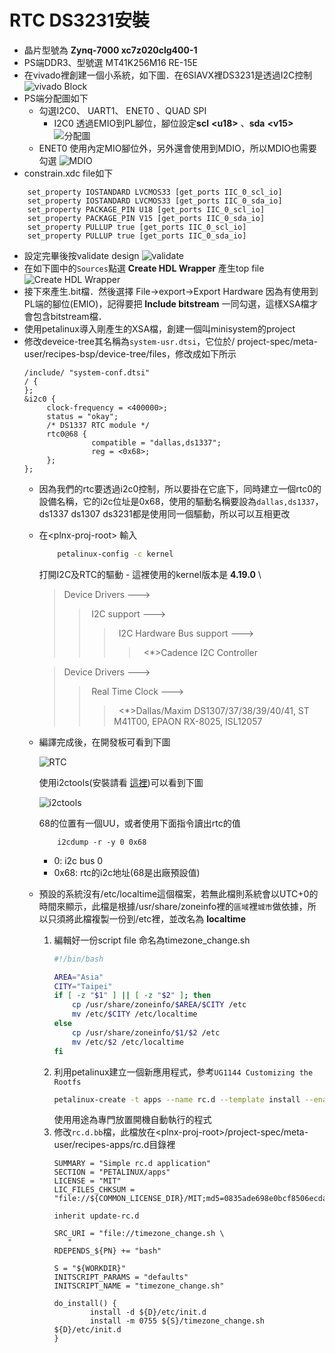 
# RTC DS3231安裝
- 晶片型號為 __Zynq-7000 xc7z020clg400-1__
- PS端DDR3、型號選 MT41K256M16 RE-15E
- 在vivado裡創建一個小系統，如下圖．在6SIAVX裡DS3231是透過I2C控制
![vivado Block][1]
- PS端分配圖如下
  - 勾選I2C0、 UART1、 ENET0 、QUAD SPI 
    - I2C0 透過EMIO到PL腳位，腳位設定**scl**  __\<u18>__ 、**sda** __\<v15>__
![分配圖][2]
  -  ENET0 使用內定MIO腳位外，另外還會使用到MDIO，所以MDIO也需要勾選
![MDIO][3]
- constrain.xdc file如下
``` 
    set_property IOSTANDARD LVCMOS33 [get_ports IIC_0_scl_io]
    set_property IOSTANDARD LVCMOS33 [get_ports IIC_0_sda_io]
    set_property PACKAGE_PIN U18 [get_ports IIC_0_scl_io]
    set_property PACKAGE_PIN V15 [get_ports IIC_0_sda_io]
    set_property PULLUP true [get_ports IIC_0_scl_io]
    set_property PULLUP true [get_ports IIC_0_sda_io]
```
- 設定完畢後按validate design
    ![validate][4]
- 在如下圖中的`Sources`點選 __Create HDL Wrapper__ 產生top file
    ![Create HDL Wrapper][5]
- 接下來產生.bit檔．然後選擇 File->export->Export Hardware 因為有使用到PL端的腳位(EMIO)，記得要把 __Include bitstream__ 一同勾選，這樣XSA檔才會包含bitstream檔． 
- 使用petalinux導入剛產生的XSA檔，創建一個叫minisystem的project
- 修改deveice-tree其名稱為`system-usr.dtsi`，它位於<plnx-proj-root>/ project-spec/meta-user/recipes-bsp/device-tree/files，修改成如下所示
    ```
    /include/ "system-conf.dtsi"
    / {
    };
    &i2c0 {
         clock-frequency = <400000>;
         status = "okay";
         /* DS1337 RTC module */
         rtc0@68 {
                   compatible = "dallas,ds1337";
                   reg = <0x68>;
         };
    };
    ```
    - 因為我們的rtc要透過i2c0控制，所以要掛在它底下，同時建立一個rtc0的設備名稱，它的i2c位址是0x68，使用的驅動名稱要設為`dallas,ds1337`，ds1337 ds1307 ds3231都是使用同一個驅動，所以可以互相更改
    - 在\<plnx-proj-root> 輸入
        ```bash
            petalinux-config -c kernel 
        ```
        打開I2C及RTC的驅動
            - 這裡使用的kernel版本是 __4.19.0__ \
        > Device Drivers --->  
        >> &nbsp;I2C  support --->
        >>> &nbsp; I2C Hardware Bus support --->
        >>>> &nbsp; <*>Cadence I2C Controller 

        > Device Drivers --->  
        >> &nbsp;Real Time Clock --->
        >>>&nbsp; <*>Dallas/Maxim DS1307/37/38/39/40/41, ST M41T00, EPAON RX-8025, ISL12057
    
    - 編譯完成後，在開發板可看到下圖
        
        ![RTC][6] 

      使用i2ctools(安裝請看 [這裡](6SIAVX_DesignNote_rootfs_tools.md))可以看到下圖

        ![i2ctools][7]

        68的位置有一個UU，或者使用下面指令讀出rtc的值
        ```
            i2cdump -r -y 0 0x68
        ```
        - 0: i2c bus 0
        - 0x68: rtc的i2c地址(68是出廠預設值)     
  - 預設的系統沒有/etc/localtime這個檔案，若無此檔則系統會以UTC+0的時間來顯示，此檔是根據/usr/share/zoneinfo裡的`區域`裡`城市`做依據，所以只須將此檔複製一份到/etc裡，並改名為 __localtime__
    1. 編輯好一份script file 命名為timezone_change.sh
        ```bash
        #!/bin/bash

        AREA="Asia"
        CITY="Taipei"
        if [ -z "$1" ] || [ -z "$2" ]; then 
        	cp /usr/share/zoneinfo/$AREA/$CITY /etc
            mv /etc/$CITY /etc/localtime
        else
            cp /usr/share/zoneinfo/$1/$2 /etc   
            mv /etc/$2 /etc/localtime
        fi
        ``` 
    2. 利用petalinux建立一個新應用程式，參考`UG1144 Customizing the Rootfs`
        ```bash
        petalinux-create -t apps --name rc.d --template install --enable
        ```    
        使用用途為專門放置開機自動執行的程式
    3. 修改`rc.d.bb`檔，此檔放在\<plnx-proj-root>/project-spec/meta-user/recipes-apps/rc.d目錄裡
         ``` 
         SUMMARY = "Simple rc.d application"
         SECTION = "PETALINUX/apps"
         LICENSE = "MIT"
         LIC_FILES_CHKSUM = "file://${COMMON_LICENSE_DIR}/MIT;md5=0835ade698e0bcf8506ecda2f7b4f302"
         
         inherit update-rc.d
         
         SRC_URI = "file://timezone_change.sh \
         	"
         RDEPENDS_${PN} += "bash"
         
         S = "${WORKDIR}"
         INITSCRIPT_PARAMS = "defaults"
         INITSCRIPT_NAME = "timezone_change.sh"
         
         do_install() {
         	     install -d ${D}/etc/init.d
         	     install -m 0755 ${S}/timezone_change.sh ${D}/etc/init.d
         }
        ```


[1]: ./png/vivado_IIC_0.png
[2]: ./png/vivado_PS.png
[3]: ./png/vivado_IIC_ETH_MIO.png
[4]: ./png/vivado_validate.png
[5]: ./png/vivado_create_HDL_weapper.png
[6]: ./png/vivado_RTC_installed.png
[7]: ./png/vivado_RTC_installed_i2ctool.png







